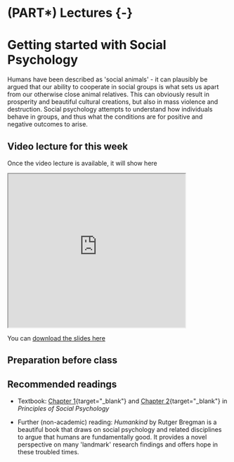 # (PART\*) Lectures {-}

# Getting started with Social Psychology

Humans have been described as 'social animals' - it can plausibly be argued that our ability to cooperate in social groups is what sets us apart from our otherwise close animal relatives. This can obviously result in prosperity and beautiful cultural creations, but also in mass violence and destruction. Social psychology attempts to understand how individuals behave in groups, and thus what the conditions are for positive and negative outcomes to arise.

## Video lecture for this week

Once the video lecture is available, it will show here

<iframe src=" https://www.youtube.com/embed/NOTFOUND?rel=0 " allowfullscreen width=80% height=350></iframe>


You can <a href="./files/Lecture_5_-_critiquing_social_psychology.pptx">download the slides here</a>

## Preparation before class



## Recommended readings

* Textbook: [Chapter 1](https://open.lib.umn.edu/socialpsychology/part/chapter-1-introducing-social-psychology/){target="_blank"} and [Chapter 2](https://open.lib.umn.edu/socialpsychology/part/chapter-2-social-learning-and-social-cognition/){target="_blank"} in *Principles of Social Psychology*

* Further (non-academic) reading: *Humankind* by Rutger Bregman is a beautiful book that draws on social psychology and related disciplines to argue that humans are fundamentally good. It provides a novel perspective on many 'landmark' research findings and offers hope in these troubled times.

